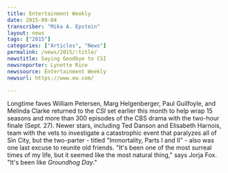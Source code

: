```yaml
---
title: Entertainment Weekly
date: 2015-09-04
transcriber: "Mika A. Epstein"
layout: news
tags: ["2015"]
categories: ["Articles", "News"]
permalink: /news/2015/:title/
newstitle: Saying Goodbye to CSI
newsreporter: Lynette Rice
newssource: Entertainment Weekly
newsurl: https://www.ew.com/

---
```


Longtime faves William Petersen, Marg Helgenberger, Paul Guilfoyle, and Melinda Clarke returned to the *CSI* set earlier this month to help wrap 15 seasons and more than 300 episodes of the CBS drama with the two-hour finale (Sept. 27). Newer stars, including Ted Danson and Elisabeth Harnois, team with the vets to investigate a catastrophic event that paralyzes all of Sin City, but the two-parter - titled "Immortality, Parts I and II" - also was one last excuse to reunite old friends. "It's been one of the most surreal times of my life, but it seemed like the most natural thing," says Jorja Fox. "It's been like *Groundhog Day*."
